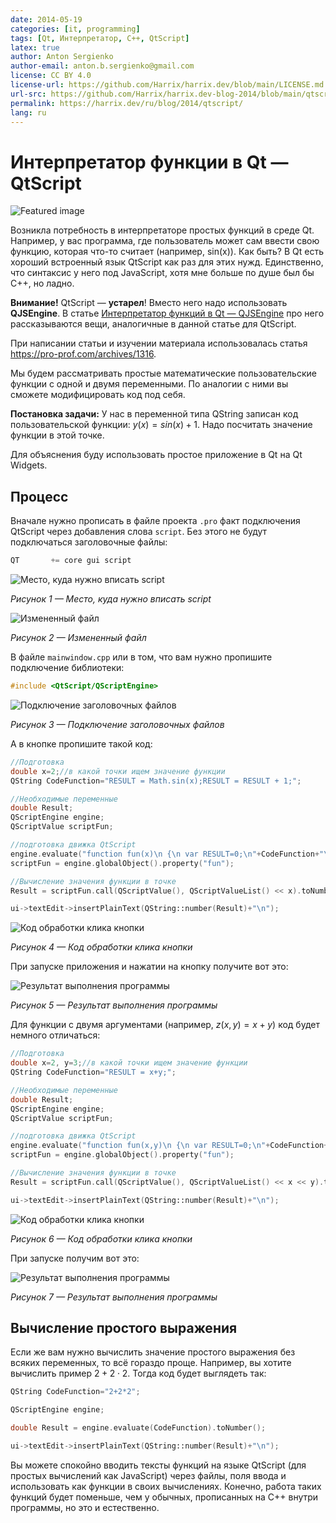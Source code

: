 ```yaml
---
date: 2014-05-19
categories: [it, programming]
tags: [Qt, Интерпретатор, C++, QtScript]
latex: true
author: Anton Sergienko
author-email: anton.b.sergienko@gmail.com
license: CC BY 4.0
license-url: https://github.com/Harrix/harrix.dev/blob/main/LICENSE.md
url-src: https://github.com/Harrix/harrix.dev-blog-2014/blob/main/qtscript/qtscript.md
permalink: https://harrix.dev/ru/blog/2014/qtscript/
lang: ru
---
```


# Интерпретатор функции в Qt — QtScript

![Featured image](featured-image.svg)

Возникла потребность в интерпретаторе простых функций в среде Qt. Например, у вас программа, где пользователь может сам ввести свою функцию, которая что-то считает (например, sin(x)). Как быть? В Qt есть хороший встроенный язык QtScript как раз для этих нужд. Единственно, что синтаксис у него под JavaScript, хотя мне больше по душе был бы C++, но ладно.

**Внимание!** QtScript — **устарел**! Вместо него надо использовать **QJSEngine**. В статье [Интерпретатор функций в Qt — QJSEngine](https://github.com/Harrix/harrix.dev-blog-2016/blob/main/qjsengine/qjsengine.md) <!-- https://harrix.dev/ru/blog/2016/qjsengine/ --> про него рассказываются вещи, аналогичные в данной статье для QtScript.

При написании статьи и изучении материала использовалась статья <https://pro-prof.com/archives/1316>.

Мы будем рассматривать простые математические пользовательские функции с одной и двумя переменными. По аналогии с ними вы сможете модифицировать код под себя.

**Постановка задачи:** У нас в переменной типа QString записан код пользовательской функции: $y(x)=sin(x)+1$. Надо посчитать значение функции в этой точке.

Для объяснения буду использовать простое приложение в Qt на Qt Widgets.

## Процесс

Вначале нужно прописать в файле проекта `.pro` факт подключения QtScript через добавления слова `script`. Без этого не будут подключаться заголовочные файлы:

```cpp
QT       += core gui script
```

![Место, куда нужно вписать script](img/qtscript_01.png)

_Рисунок 1 — Место, куда нужно вписать script_

![Измененный файл](img/qtscript_02.png)

_Рисунок 2 — Измененный файл_

В файле `mainwindow.cpp` или в том, что вам нужно пропишите подключение библиотеки:

```cpp
#include <QtScript/QScriptEngine>
```

![Подключение заголовочных файлов](img/qtscript_03.png)

_Рисунок 3 — Подключение заголовочных файлов_

А в кнопке пропишите такой код:

```cpp
//Подготовка
double x=2;//в какой точки ищем значение функции
QString CodeFunction="RESULT = Math.sin(x);RESULT = RESULT + 1;";

//Необходимые переменные
double Result;
QScriptEngine engine;
QScriptValue scriptFun;

//подготовка движка QtScript
engine.evaluate("function fun(x)\n {\n var RESULT=0;\n"+CodeFunction+"\n return RESULT;\n}\n");
scriptFun = engine.globalObject().property("fun");

//Вычисление значения функции в точке
Result = scriptFun.call(QScriptValue(), QScriptValueList() << x).toNumber();

ui->textEdit->insertPlainText(QString::number(Result)+"\n");
```

![Код обработки клика кнопки](img/qtscript_04.png)

_Рисунок 4 — Код обработки клика кнопки_

При запуске приложения и нажатии на кнопку получите вот это:

![Результат выполнения программы](img/qtscript_05.png)

_Рисунок 5 — Результат выполнения программы_

Для функции с двумя аргументами (например, $z(x,y)=x+y$) код будет немного отличаться:

```cpp
//Подготовка
double x=2, y=3;//в какой точки ищем значение функции
QString CodeFunction="RESULT = x+y;";

//Необходимые переменные
double Result;
QScriptEngine engine;
QScriptValue scriptFun;

//подготовка движка QtScript
engine.evaluate("function fun(x,y)\n {\n var RESULT=0;\n"+CodeFunction+"\n return RESULT;\n}\n");
scriptFun = engine.globalObject().property("fun");

//Вычисление значения функции в точке
Result = scriptFun.call(QScriptValue(), QScriptValueList() << x << y).toNumber();

ui->textEdit->insertPlainText(QString::number(Result)+"\n");
```

![Код обработки клика кнопки](img/qtscript_06.png)

_Рисунок 6 — Код обработки клика кнопки_

При запуске получим вот это:

![Результат выполнения программы](img/qtscript_07.png)

_Рисунок 7 — Результат выполнения программы_

## Вычисление простого выражения

Если же вам нужно вычислить значение простого выражения без всяких переменных, то всё гораздо проще. Например, вы хотите вычислить пример $2+2\cdot2$. Тогда код будет выглядеть так:

```cpp
QString CodeFunction="2+2*2";

QScriptEngine engine;

double Result = engine.evaluate(CodeFunction).toNumber();

ui->textEdit->insertPlainText(QString::number(Result)+"\n");
```

Вы можете спокойно вводить тексты функций на языке QtScript (для простых вычислений как JavaScript) через файлы, поля ввода и использовать как функции в своих вычислениях. Конечно, работа таких функций будет поменьше, чем у обычных, прописанных на C++ внутри программы, но это и естественно.
